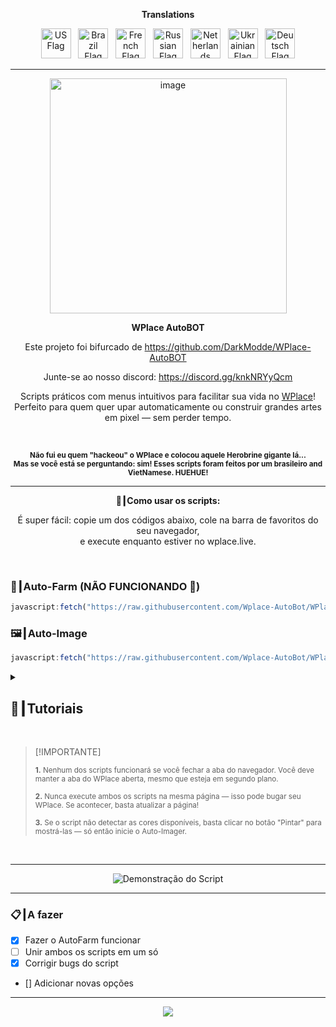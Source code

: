 <p align="center"><strong>Translations</strong></p>
<p align="center">
    <a href="README.md"><img src="https://flagcdn.com/256x192/us.png" width="48" alt="US Flag"></a>
  &nbsp;
    <a href="ES.md"><img src="https://flagcdn.com/256x192/br.png" width="48" alt="Brazil Flag"></a>
  &nbsp;
    <a href="FR.md"><img src="https://flagcdn.com/256x192/fr.png" width="48" alt="French Flag"></a>
  &nbsp;
    <a href="RU.md"><img src="https://flagcdn.com/256x192/ru.png" width="48" alt="Russian Flag"></a>
  &nbsp;
    <a href="NL.md"><img src="https://flagcdn.com/256x192/nl.png" width="48" alt="Netherlands Flag"></a>
  &nbsp;
    <a href="UK.md"><img src="https://flagcdn.com/256x192/ua.png" width="48" alt="Ukrainian Flag"></a>
  &nbsp;
    <a href="DE.md"><img src="https://flagcdn.com/256x192/de.png" width="48" alt="Deutsch Flag"></a>
</p>

---

<p align="center">
  <img width="379" height="376" alt="image" src="https://github.com/user-attachments/assets/c14ef2b5-e104-4526-9b17-23cb2abc9efe" />
</p>

<p align="center"><strong>WPlace AutoBOT</strong></p>
<p align="center">
  Este projeto foi bifurcado de <a href="https://github.com/DarkModde/WPlace-AutoBOT" target="_blank">https://github.com/DarkModde/WPlace-AutoBOT</a>
<p align="center">
  Junte-se ao nosso discord: <a href="https://discord.gg/knkNRYyQcm" target="_blank">https://discord.gg/knkNRYyQcm</a>
</p>
<p align="center">
  Scripts práticos com menus intuitivos para facilitar sua vida no <a href="https://wplace.live" target="_blank">WPlace</a>!<br>
  Perfeito para quem quer upar automaticamente ou construir grandes artes em pixel — sem perder tempo.
</p>

<br>

<p align="center">
  <sub><strong>Não fui eu quem "hackeou" o WPlace e colocou aquele Herobrine gigante lá...<br>
  Mas se você está se perguntando: sim! Esses scripts foram feitos por um brasileiro and VietNamese. HUEHUE!</strong></sub>
</p>

---

<p align="center"><strong>🚀┃Como usar os scripts:</strong></p>

<p align="center">
  É super fácil: copie um dos códigos abaixo, cole na barra de favoritos do seu navegador,<br>
  e execute enquanto estiver no wplace.live.
</p>

<br>

### 🎯┃Auto-Farm (NÃO FUNCIONANDO 🚫)

```js
javascript:fetch("https://raw.githubusercontent.com/Wplace-AutoBot/WPlace-AutoBOT/refs/heads/main/Auto-Farm.js").then(t=>t.text()).then(eval);
```

### 🖼️┃Auto-Image

```js
javascript:fetch("https://raw.githubusercontent.com/Wplace-AutoBot/WPlace-AutoBOT/refs/heads/main/Auto-Image.js").then(t=>t.text()).then(eval);
```

<details>
  <summary><h2>📖┃Tutoriais</h2></summary>

---

![Parte 1](https://i.imgur.com/wpo8kbW.png)

---

![Parte 2](https://i.imgur.com/wv5gP2t.png)

---

![Parte 3](https://i.imgur.com/SgyvFQU.png)

</details>



<br>

> [!IMPORTANTE]
> <p><sub><strong>1.</strong> Nenhum dos scripts funcionará se você fechar a aba do navegador. Você deve manter a aba do WPlace aberta, mesmo que esteja em segundo plano.</sub></p>
> <p><sub><strong>2.</strong> Nunca execute ambos os scripts na mesma página — isso pode bugar seu WPlace. Se acontecer, basta atualizar a página!</sub></p>
> <p><sub><strong>3.</strong> Se o script não detectar as cores disponíveis, basta clicar no botão "Pintar" para mostrá-las — só então inicie o Auto-Imager.</sub></p>

<br>

---

<p align="center">
  <img src="https://i.imgur.com/VbHh9jI.png" alt="Demonstração do Script"/>
</p>

---

### 📋┃A fazer

- [x] Fazer o AutoFarm funcionar
- [ ] Unir ambos os scripts em um só  
- [x] Corrigir bugs do script  
- [] Adicionar novas opções

---

<p align="center">
  <a href="#"><img src="https://komarev.com/ghpvc/?username=WPlace-AutoBOT&style=for-the-badge&label=Views:&color=gray"/></a>
</p>
